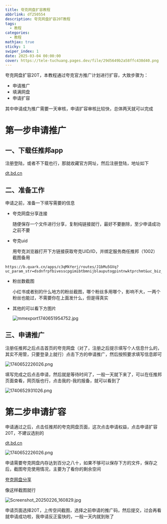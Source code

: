 ```yaml
---
title: 夸克网盘扩容教程
abbrlink: df250554
description: 夸克网盘扩容20T教程
tags:
  - 教程
categories:
  - 教程
mathjax: true
sticky: 1
swiper_index: 1
date: 2025-03-04 00:00:00
cover: https://tele-tuchuang.pages.dev/file/29d5649b2a58ffc430d40.png
---
```

夸克网盘扩容20T，本教程通过夸克官方推广计划进行扩容，大致步骤为：

- 申请推广
- 填满网盘
- 申请扩容

其中申请成为推广需要一天审核，申请扩容审核比较快，总体两天就可以完成

# 第一步申请推广

## 一、下载任推邦app

注册登陆，或者不下载也行，那就收藏官方网址，然后注册登陆，地址如下

[dt.bd.cn](https://dt.bd.cn/)

## 二、准备工作

申请之前，准备一下填写需要的信息

- 夸克网盘分享连接
    
    随便保存一个文件进行分享，复制纯链接就行，最好不要删除，至少申请成功之前不要
    
- 夸克uid
    
    用夸克浏览器打开下方链接获取夸克UID/ID，并绑定服务商任推邦（1002）截图备用
    

```
https://b.quark.cn/apps/c3qMkYerj/routes/J1bMu5GVq?uc_param_str=dsdnfrpfbivesscpgimibtbmnijblauputogpintnwktprchmt&uc_biz_str=S%3Acustom%7CC%3Atitlebar_hover_2>
```

- 粉丝数截图
    
    小红书或者别的什么地方的粉丝截图，哪个粉丝多用哪个，影响不大，一两个粉丝也能过，不需要你在上面发什么，但是得真实
    
- 其他的可以看下方图片
    
    ![mmexport1740651954752.jpg](attachment:8511bb9c-bf1a-490a-8782-6d182421b0c5:mmexport1740651954752.jpg)
    

## 三、申请推广

注册任推邦之后点击首页的夸克网盘（对了，注册之后提示填写个人信息什么的，其实不用管，只要登录上就行）点击下方的申请推广，然后按照要求填写信息即可

![1740652226026.png](attachment:fccd6022-df45-4090-a90d-5994778e6fd8:1740652226026.png)

填写完成之后点击申请，然后就是等待时间了，一般一天就下来了，可以在任推邦页面查看，网页版也行，点击我的-我的报备，就可以看到了

![1740652931026.png](attachment:bd778b68-cde8-41f2-baf8-8343b2a972ac:1740652931026.png)

# 第二步申请扩容

申请通过之后，点击任推邦的夸克网盘页面，这次点击申请权益，点击申请扩容20T，不建议选别的

[dt.bd.cn](https://dt.bd.cn/)

![1740652226026.png](attachment:fccd6022-df45-4090-a90d-5994778e6fd8:1740652226026.png)

申请需要夸克网盘内存达到百分之八十，如果不够可以保存下方的文件，保存之后，截图夸克使用情况，主要为了看你的剩余空间

[夸克网盘分享](https://pan.quark.cn/s/d0090fd6c37a)

像这样截图就行

![Screenshot_20250226_160829.jpg](attachment:a8563a3e-1c77-4f26-b3ef-99b154857c8f:Screenshot_20250226_160829.jpg)

申请页面选择20T，上传空间截图，选择之前申请的推广码，然后提交，过会再看就申请成功啦，我申请反正蛮快的，一般一天内就到账了